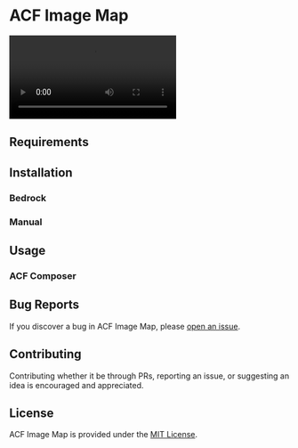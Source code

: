 # ACF Image Map

![Example](https://i.imgur.com/D8uZqAx.mp4)

## Requirements


## Installation

### Bedrock
### Manual
## Usage
### ACF Composer

## Bug Reports

If you discover a bug in ACF Image Map, please [open an issue](https://github.com/Androlax2/acf-image-map/issues).

## Contributing

Contributing whether it be through PRs, reporting an issue, or suggesting an idea is encouraged and appreciated.

## License

ACF Image Map is provided under the [MIT License](https://github.com/Androlax2/acf-image-map/blob/master/LICENSE.md).

